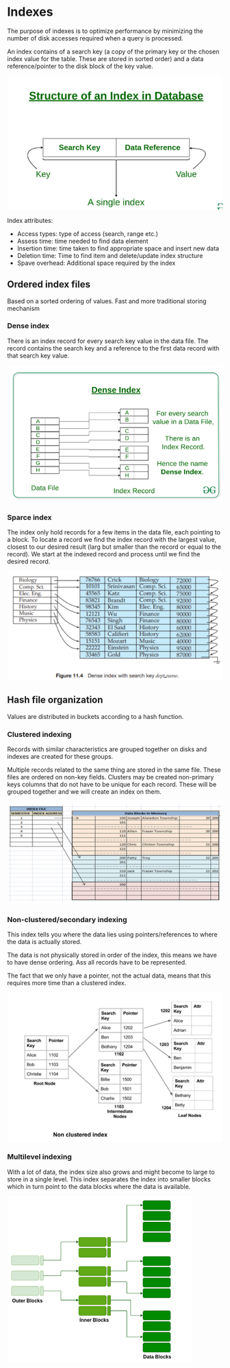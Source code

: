 # Indexes

The purpose of indexes is to optimize performance by minimizing the number of disk accesses required when a query is processed.

An index contains of a search key (a copy of the primary key or the chosen index value for the table. These are stored in sorted order) and a data reference/pointer to the disk block of the key value.

![DB index](./dbIndex.png "Index")

Index attributes:
- Access types: type of access (search, range etc.)
- Assess time: time needed to find data element
- Insertion time: time taken to find appropriate space and insert new data
- Deletion time: Time to find item and delete/update index structure
- Spave overhead: Additional space required by the index

## Ordered index files

Based on a sorted ordering of values. Fast and more traditional storing mechanism

### Dense index

There is an index record for every search key value in the data file. The record contains the search key and a reference to the first data record with that search key value.

![dense](./dense.png "Dense")

### Sparce index

The index only hold records for a few items in the data file, each pointing to a block. To locate a record we find the index record with the largest value, closest to our desired result (larg but smaller than the record or equal to the record). We start at the indexed record and process until we find the desired record.

![sparse](./sparse.png "Sparse")

## Hash file organization

Values are distributed in buckets according to a hash function.

### Clustered indexing

Records with similar characteristics are grouped together on disks and indexes are created for these groups.

Multiple records related to the same thing are stored in the same file. These files are ordered on non-key fields. Clusters may be created non-primary keys columns that do not have to be unique for each record. These will be grouped together and we will create an index on them.

![Cluster](./cluster.png "Cluster")

### Non-clustered/secondary indexing

This index tells you where the data lies using pointers/references to where the data is actually stored.

The data is not physically stored in order of the index, this means we have to have dense ordering. Ass all records have to be represented.

The fact that we only have a pointer, not the actual data, means that this requires more time than a clustered index.

![Secondary](./secondary.png "Secondary")

### Multilevel indexing

With a lot of data, the index size also grows and might become to large to store in a single level. This index separates the index into smaller blocks which in turn point to the data blocks where the data is available.

![Multilevel](./multilevel.png "Multilevel")